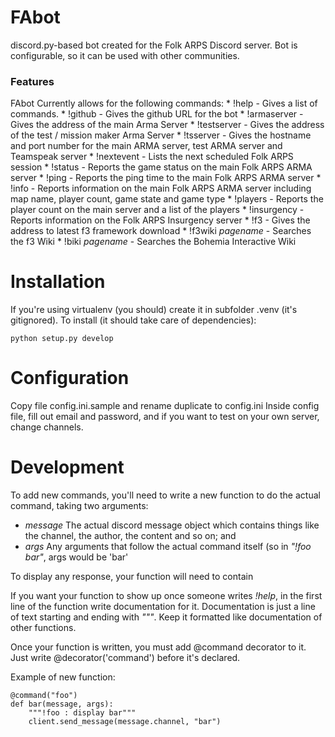 FAbot
=====

discord.py-based bot created for the Folk ARPS Discord server.
Bot is configurable, so it can be used with other communities.

### Features
FAbot Currently allows for the following commands:
    * !help - Gives a list of commands.
    * !github - Gives the github URL for the bot
    * !armaserver - Gives the address of the main Arma Server
    * !testserver - Gives the address of the test / mission maker Arma Server
    * !tsserver - Gives the hostname and port number for the main ARMA server, test ARMA server and Teamspeak server
    * !nextevent - Lists the next scheduled Folk ARPS session
    * !status - Reports the game status on the main Folk ARPS ARMA server
    * !ping - Reports the ping time to the main Folk ARPS ARMA server
    * !info - Reports information on the main Folk ARPS ARMA server including map name, player count, game state and game type
    * !players - Reports the player count on the main server and a list of the players
    * !insurgency - Reports information on the Folk ARPS Insurgency server
    * !f3 - Gives the address to latest f3 framework download
    * !f3wiki *pagename* - Searches the f3 Wiki
    * !biki *pagename* - Searches the Bohemia Interactive Wiki

# Installation
If you're using virtualenv (you should) create it in subfolder .venv (it's gitignored).
To install (it should take care of dependencies):
```
python setup.py develop
```
    
# Configuration
Copy file config.ini.sample and rename duplicate to config.ini
Inside config file, fill out email and password, and if you want to test on your own server, change channels.

# Development
To add new commands, you'll need to write a new function to do the actual
command, taking two arguments:
- *message* The actual discord message object which contains things like the
    channel, the author, the content and so on; and
- *args* Any arguments that follow the actual command itself (so in _"!foo bar"_,
    args would be 'bar'
    
To display any response, your function will need to contain

If you want your function to show up once someone writes _!help_,
in the first line of the function write documentation for it. Documentation is just a line of text
starting and ending with *"""*. Keep it formatted like documentation of other functions.

Once your function is written, you must add @command decorator to it.
Just write @decorator('command') before it's declared.

Example of new function:

``` 
@command("foo")
def bar(message, args):
    """!foo : display bar"""
    client.send_message(message.channel, "bar")
```
